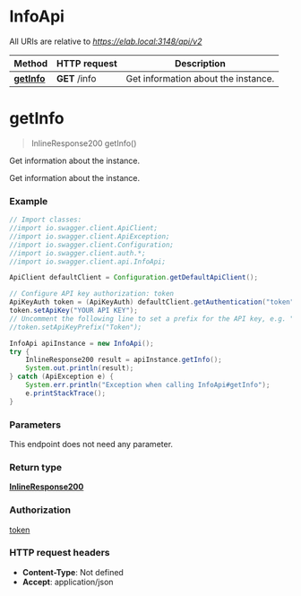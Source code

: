 # InfoApi

All URIs are relative to *https://elab.local:3148/api/v2*

Method | HTTP request | Description
------------- | ------------- | -------------
[**getInfo**](InfoApi.md#getInfo) | **GET** /info | Get information about the instance.

<a name="getInfo"></a>
# **getInfo**
> InlineResponse200 getInfo()

Get information about the instance.

Get information about the instance.

### Example
```java
// Import classes:
//import io.swagger.client.ApiClient;
//import io.swagger.client.ApiException;
//import io.swagger.client.Configuration;
//import io.swagger.client.auth.*;
//import io.swagger.client.api.InfoApi;

ApiClient defaultClient = Configuration.getDefaultApiClient();

// Configure API key authorization: token
ApiKeyAuth token = (ApiKeyAuth) defaultClient.getAuthentication("token");
token.setApiKey("YOUR API KEY");
// Uncomment the following line to set a prefix for the API key, e.g. "Token" (defaults to null)
//token.setApiKeyPrefix("Token");

InfoApi apiInstance = new InfoApi();
try {
    InlineResponse200 result = apiInstance.getInfo();
    System.out.println(result);
} catch (ApiException e) {
    System.err.println("Exception when calling InfoApi#getInfo");
    e.printStackTrace();
}
```

### Parameters
This endpoint does not need any parameter.

### Return type

[**InlineResponse200**](InlineResponse200.md)

### Authorization

[token](../README.md#token)

### HTTP request headers

 - **Content-Type**: Not defined
 - **Accept**: application/json

